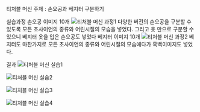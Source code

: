 티처블 머신 주제 : 손오공과 베지터 구분하기

실습과정
손오공 이미지 10개
![티처블 머신 과정1](https://github.com/sejongsmarcle/2024_Spring_SMARCLE_Snaegi_Study/assets/162894229/2c83776b-01ca-4f83-980d-f660adea7747)
다양한 버전의 손오공을 구분할 수 있도록 모든 초사이언의 종류와 어린시절의 모습을 넣었다.
그리고 옷 만으로 구분할 수 있으니 베지터 옷을 입은 손오공도 넣었다
베지터 이미지 10개
![티처블 머신 과정2](https://github.com/sejongsmarcle/2024_Spring_SMARCLE_Snaegi_Study/assets/162894229/bdf7d2b9-5322-44ec-8123-8b8451444668)
베지터도 마찬가지로 모든 초사이언의 종류와 어린시절의 모습에다가 흑백이미지도 넣었다.

결과
![티처블 머신 실습1](https://github.com/sejongsmarcle/2024_Spring_SMARCLE_Snaegi_Study/assets/162894229/a78b1ce7-db07-4b8b-9a8d-691cb648a84a)

![티처블 머신 실습2](https://github.com/sejongsmarcle/2024_Spring_SMARCLE_Snaegi_Study/assets/162894229/1c1936c1-0e5b-4acf-85fc-a8c500556d6c)

![티처블 머신 실습3](https://github.com/sejongsmarcle/2024_Spring_SMARCLE_Snaegi_Study/assets/162894229/6bfa5b3d-e61e-47b6-b951-919e4d4a389f)

![티처블 머신 실습4](https://github.com/sejongsmarcle/2024_Spring_SMARCLE_Snaegi_Study/assets/162894229/f7576ae1-5c2d-434c-a94f-725ad61e0a3a)
